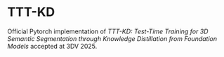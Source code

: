 # TTT-KD
Official Pytorch implementation of *TTT-KD: Test-Time Training for 3D Semantic Segmentation through Knowledge Distillation from Foundation Models* accepted at 3DV 2025.
